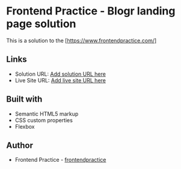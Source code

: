 # Frontend Practice - Blogr landing page solution

This is a solution to the [https://www.frontendpractice.com/]

## Links

- Solution URL: [Add solution URL here](https://semir709.github.io/Monogram/)
- Live Site URL: [Add live site URL here](https://monogramcc.com/shop/)

## Built with

- Semantic HTML5 markup
- CSS custom properties
- Flexbox

## Author

- Frontend Practice - [frontendpractice](https://www.frontendpractice.com/)

